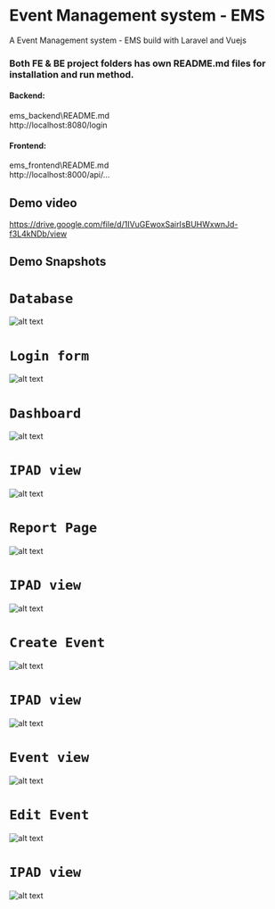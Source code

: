 # Event Management system - EMS

A Event Management system - EMS build with Laravel and Vuejs

### Both FE & BE project folders has own README.md files for installation and run method.

#### Backend:
ems_backend\README.md \
http://localhost:8080/login

#### Frontend:
ems_frontend\README.md \
http://localhost:8000/api/...

## Demo video
https://drive.google.com/file/d/1IVuGEwoxSairIsBUHWxwnJd-f3L4kNDb/view


## Demo Snapshots 
# `Database`
![alt text](DB.png)
# `Login form`
![alt text](login_form.png)
# `Dashboard`
![alt text](dashboard.png)
# `IPAD view`
![alt text](dashboard_ipad.png)
# `Report Page`
![alt text](report_page.png)
# `IPAD view`
![alt text](reports_ipad.png)
# `Create Event`
![alt text](create_event.png)
# `IPAD view`
![alt text](create_event_ipad.png)
# `Event view`
![alt text](event_view.png)
# `Edit Event`
![alt text](edit_event.png)
# `IPAD view`
![alt text](edit_event_ipad.png)


